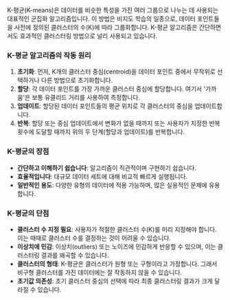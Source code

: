 K-평균(K-means)은 데이터를 비슷한 특성을 가진 여러 그룹으로 나누는 데 사용되는 대표적인 군집화 알고리즘입니다. 이 방법은 비지도 학습의 일종으로, 데이터 포인트들을 사전에 정의된 클러스터의 수(K)에 따라 그룹화합니다. K-평균 알고리즘은 간단하면서도 효과적인 클러스터링 방법으로 널리 사용되고 있습니다.

### K-평균 알고리즘의 작동 원리

1. **초기화**: 먼저, K개의 클러스터 중심(centroid)을 데이터 포인트 중에서 무작위로 선택하거나 다른 방법으로 초기화합니다.
2. **할당**: 각 데이터 포인트를 가장 가까운 클러스터 중심에 할당합니다. 여기서 '가까움'은 보통 유클리드 거리를 사용하여 측정합니다.
3. **업데이트**: 할당된 데이터 포인트들의 평균 위치로 각 클러스터의 중심을 업데이트합니다.
4. **반복**: 할당 또는 중심 업데이트에서 변화가 없을 때까지 또는 사용자가 지정한 반복 횟수에 도달할 때까지 위의 두 단계(할당과 업데이트)를 반복합니다.

### K-평균의 장점

- **간단하고 이해하기 쉽습니다**: 알고리즘이 직관적이며 구현하기 쉽습니다.
- **효율적입니다**: 대규모 데이터 세트에 대해 비교적 빠르게 실행됩니다.
- **일반적인 용도**: 다양한 유형의 데이터에 적용 가능하며, 많은 실용적인 문제에 유용합니다.

### K-평균의 단점

- **클러스터 수 지정 필요**: 사용자가 적절한 클러스터 수(K)를 미리 지정해야 합니다. 이는 때때로 클러스터 수를 결정하는 것이 어려울 수 있습니다.
- **이상치에 민감**: 이상치(outliers) 또는 노이즈에 민감하게 반응할 수 있으며, 이는 클러스터링 결과를 왜곡할 수 있습니다.
- **클러스터의 형태**: K-평균은 클러스터가 원형 또는 구형이라고 가정합니다. 그래서 비구형 클러스터를 가진 데이터에는 잘 작동하지 않을 수 있습니다.
- **초기값 의존성**: 초기 클러스터 중심의 선택에 따라 최종 클러스터링 결과가 크게 달라질 수 있습니다.